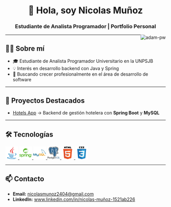 <h1 align="center">👋 Hola, soy Nicolas Muñoz</h1>
<h3 align="center">Estudiante de Analista Programador | Portfolio Personal</h3>

<p><img align="right" src="https://github.com/Adam-pw/Adam-pw/blob/main/animation_500_kxa883sd.gif" alt="adam-pw" /></p>

---

## 👨‍💻 Sobre mí
- 🎓 Estudiante de Analista Programador Universitario en la UNPSJB  
- 💡 Interés en desarrollo backend con Java y Spring  
- 🚀 Buscando crecer profesionalmente en el área de desarrollo de software  

---

## 📂 Proyectos Destacados
- [Hotels App](./hotels_app) → Backend de gestión hotelera con **Spring Boot** y **MySQL**

---

## 🛠️ Tecnologías
<p align="left"> 
  <a href="https://www.java.com" target="_blank" rel="noreferrer"> 
    <img src="https://raw.githubusercontent.com/devicons/devicon/master/icons/java/java-original.svg" alt="java" width="40" height="40"/> 
  </a> 
  <a href="https://spring.io/" target="_blank" rel="noreferrer"> 
    <img src="https://raw.githubusercontent.com/devicons/devicon/master/icons/spring/spring-original-wordmark.svg" alt="spring" width="40" height="40"/> 
  </a> 
  <a href="https://www.mysql.com/" target="_blank" rel="noreferrer"> 
    <img src="https://raw.githubusercontent.com/devicons/devicon/master/icons/mysql/mysql-original-wordmark.svg" alt="mysql" width="40" height="40"/> 
  </a> 
  <a href="https://www.postgresql.org/" target="_blank" rel="noreferrer"> 
    <img src="https://raw.githubusercontent.com/devicons/devicon/master/icons/postgresql/postgresql-original-wordmark.svg" alt="postgresql" width="40" height="40"/> 
  </a> 
  <a href="https://www.w3.org/html/" target="_blank" rel="noreferrer"> 
    <img src="https://raw.githubusercontent.com/devicons/devicon/master/icons/html5/html5-original-wordmark.svg" alt="html5" width="40" height="40"/> 
  </a> 
  <a href="https://www.w3schools.com/css/" target="_blank" rel="noreferrer"> 
    <img src="https://raw.githubusercontent.com/devicons/devicon/master/icons/css3/css3-original-wordmark.svg" alt="css3" width="40" height="40"/> 
  </a> 
</p>

---

## 📫 Contacto
- **Email:** nicolasmunoz2404@gmail.com  
- **LinkedIn:** www.linkedin.com/in/nicolas-muñoz-1521ab226  
